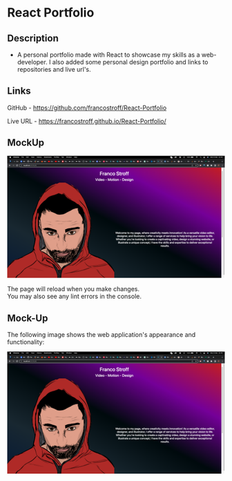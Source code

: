 # React Portfolio

## Description

* A personal portfolio made with React to showcase my skills as a web-developer.
I also added some personal design portfolio and links to repositories and live url's.


## Links

GitHub - https://github.com/francostroff/React-Portfolio

Live URL - https://francostroff.github.io/React-Portfolio/


## MockUp

![](./src/assets/Screenshot%202023-03-06%20at%2022.45.37.png)

The page will reload when you make changes.\
You may also see any lint errors in the console.


## Mock-Up

The following image shows the web application's appearance and functionality:

![](./src/assets/react_portfolio.png)
